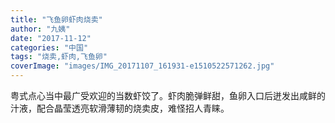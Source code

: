 ```yaml
---
title: "飞鱼卵虾肉烧卖"
author: "九姨"
date: "2017-11-12"
categories: "中国"
tags: "烧卖,虾肉,飞鱼卵"
coverImage: "images/IMG_20171107_161931-e1510522571262.jpg"
---
```


粤式点心当中最广受欢迎的当数虾饺了。虾肉脆弹鲜甜，鱼卵入口后迸发出咸鲜的汁液，配合晶莹透亮软滑薄韧的烧卖皮，难怪招人青睐。
